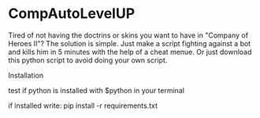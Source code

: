 # CompAutoLevelUP
Tired of not having the doctrins or skins you want to have in "Company of Heroes II"? The solution is simple. Just make a script fighting against a bot and kills him in 5 minutes with the help of a cheat menue. Or just download this python script to avoid doing your own script.

Installation

test if python is installed with $python in your terminal

if installed write:
pip install -r requirements.txt
